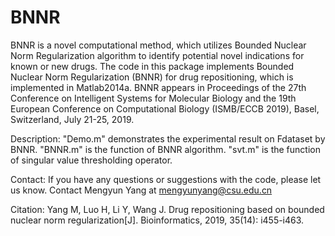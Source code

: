 # BNNR
BNNR is a novel computational method, which utilizes Bounded Nuclear Norm Regularization algorithm to identify potential novel indications for known or new drugs. The code in this package implements Bounded Nuclear Norm Regularization (BNNR) for drug repositioning, which is implemented in Matlab2014a.
BNNR appears in Proceedings of the 27th Conference on Intelligent Systems for Molecular Biology and the 19th European Conference on Computational Biology (ISMB/ECCB 2019), Basel, Switzerland, July 21-25, 2019.

Description: 
"Demo.m" demonstrates the experimental result on Fdataset by BNNR.
"BNNR.m" is the function of BNNR algorithm.
"svt.m" is the function of singular value thresholding operator.

Contact:
If you have any questions or suggestions with the code, please let us know. 
Contact Mengyun Yang at mengyunyang@csu.edu.cn

Citation:
Yang M, Luo H, Li Y, Wang J. Drug repositioning based on bounded nuclear norm regularization[J]. Bioinformatics, 2019, 35(14): i455-i463.
